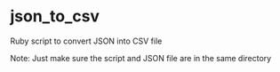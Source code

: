 # json_to_csv
Ruby script to convert JSON into CSV file

Note: Just make sure the script and JSON file are in the same directory
